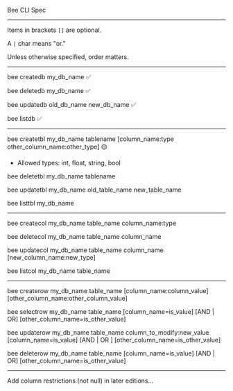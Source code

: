 Bee CLI Spec

------------------------

Items in brackets `[]` are optional.

A `|` char means "or."

Unless otherwise specified, order matters.

------------------------

bee createdb my_db_name ✅

bee deletedb my_db_name ✅

bee updatedb old_db_name new_db_name ✅

bee listdb ✅

------------------------

bee createtbl my_db_name tablename [column_name:type other_column_name:other_type] 🟡
- Allowed types: int, float, string, bool

bee deletetbl my_db_name tablename

bee updatetbl my_db_name old_table_name new_table_name

bee listtbl my_db_name

------------------------

bee createcol my_db_name table_name column_name:type

bee deletecol my_db_name table_name column_name

bee updatecol my_db_name table_name column_name [new_column_name:new_type]

bee listcol my_db_name table_name

------------------------

bee createrow my_db_name table_name [column_name:column_value] [other_column_name:other_column_value]

bee selectrow my_db_name table_name [column_name=is_value] [AND | OR] [other_column_name=is_other_value]

bee updaterow my_db_name table_name column_to_modify:new_value [column_name=is_value] [AND | OR ] [other_column_name=is_other_value]

bee deleterow my_db_name table_name [column_name=is_value] [AND | OR] [other_column_name=is_other_value]

------------------------

Add column restrictions (not null) in later editions...

